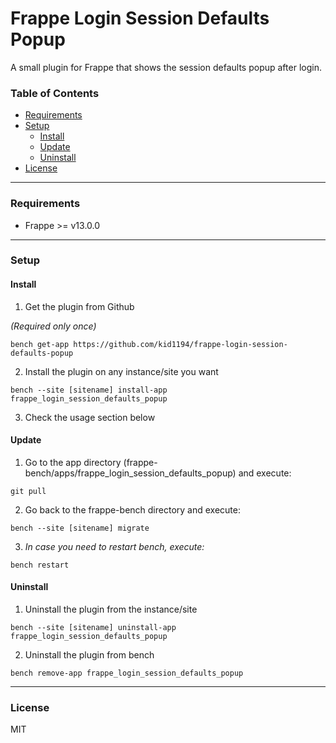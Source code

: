 # Frappe Login Session Defaults Popup
A small plugin for Frappe that shows the session defaults popup after login.

### Table of Contents
<ul>
    <li><a href="#requirements">Requirements</a></li>
    <li>
        <a href="#setup">Setup</a>
        <ul>
            <li><a href="#install">Install</a></li>
            <li><a href="#update">Update</a></li>
            <li><a href="#uninstall">Uninstall</a></li>
        </ul>
    </li>
    <li><a href="#license">License</a></li>
</ul>

---

### Requirements
- Frappe >= v13.0.0

---

### Setup

#### Install
1. Get the plugin from Github

*(Required only once)*

`bench get-app https://github.com/kid1194/frappe-login-session-defaults-popup`

2. Install the plugin on any instance/site you want

`bench --site [sitename] install-app frappe_login_session_defaults_popup`

3. Check the usage section below

#### Update
1. Go to the app directory (frappe-bench/apps/frappe_login_session_defaults_popup) and execute:

`git pull`

2. Go back to the frappe-bench directory and execute:

`bench --site [sitename] migrate`

3. *In case you need to restart bench, execute:*

`bench restart`

#### Uninstall
1. Uninstall the plugin from the instance/site

`bench --site [sitename] uninstall-app frappe_login_session_defaults_popup`

2. Uninstall the plugin from bench

`bench remove-app frappe_login_session_defaults_popup`

---

### License
MIT
